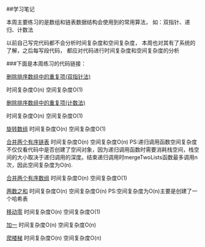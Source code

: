 ##学习笔记

本周主要练习的是数组和链表数据结构会使用到的常用算法，
如：双指针、递归、计数法

以前自己写完代码都不会分析时间复杂度和空间复杂度，
本周也对其有了系统的了解，之后每写段代码，
都应对代码进行时间复杂度和空间复杂度的分析

###下面是本周练习的代码链接：

[删除排序数组中的重复项(双指针法)](../src/main/java/week1/removeDuplicates/Solution.java)

时间复杂度O(n)
空间复杂度O(1)

[删除排序数组中的重复项(计数法)](../src/main/java/week1/removeDuplicates/Solution1.java)

时间复杂度O(n)
空间复杂度O(1)

[旋转数组](../src/main/java/week1/rotate/Solution.java)
时间复杂度O(n)
空间复杂度O(1)

[合并两个有序链表](../src/main/java/week1/mergeTwoLists/Solution.java)
时间复杂度O(n)
空间复杂度O(n)
PS:递归调用函数空间复杂度不仅仅看代码中是否创建了空间对象，因为递归调用函数时需要消耗栈空间，栈空间的大小取决于递归调用的深度。结束递归调用时mergeTwoLists函数最多调用n次，因此空间复杂度为O(n).
   

[合并两个有序数组](../src/main/java/week1/merge/Solution.java)
时间复杂度O(n)
空间复杂度O(1)


[两数之和](../src/main/java/week1/toSum/Solution.java)
时间复杂度O(n)
空间复杂度O(n)
PS:空间复杂度为O(n)主要是创建了一个哈希表

[移动零](../src/main/java/week1/moveZeroes/Solution.java)
时间复杂度O(n)
空间复杂度O(1)

[加一](../src/main/java/week1/plusOne/Solution.java)
时间复杂度O(n)
空间复杂度O(n)

[爬楼梯](../src/main/java/week1/climbStairs/Solution.java)
时间复杂度O(n)
空间复杂度O(n)